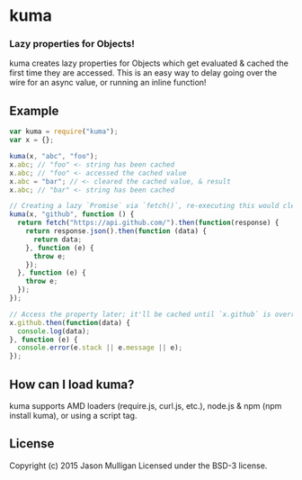 # kuma
### Lazy properties for Objects!

kuma creates lazy properties for Objects which get evaluated & cached the first time they are accessed.
This is an easy way to delay going over the wire for an async value, or running an inline function!

## Example
```javascript
var kuma = require("kuma");
var x = {};

kuma(x, "abc", "foo");
x.abc; // "foo" <- string has been cached
x.abc; // "foo" <- accessed the cached value
x.abc = "bar"; // <- cleared the cached value, & result
x.abc; // "bar" <- string has been cached

// Creating a lazy `Promise` via `fetch()`, re-executing this would clear a cached `Promise`
kuma(x, "github", function () {
  return fetch("https://api.github.com/").then(function(response) {
    return response.json().then(function (data) {
      return data;
    }, function (e) {
      throw e;
    });
  }, function (e) {
    throw e;
  });
});

// Access the property later; it'll be cached until `x.github` is overridden
x.github.then(function(data) {
  console.log(data);
}, function (e) {
  console.error(e.stack || e.message || e);
});
```

## How can I load kuma?
kuma supports AMD loaders (require.js, curl.js, etc.), node.js & npm (npm install kuma), or using a script tag.

## License
Copyright (c) 2015 Jason Mulligan
Licensed under the BSD-3 license.
